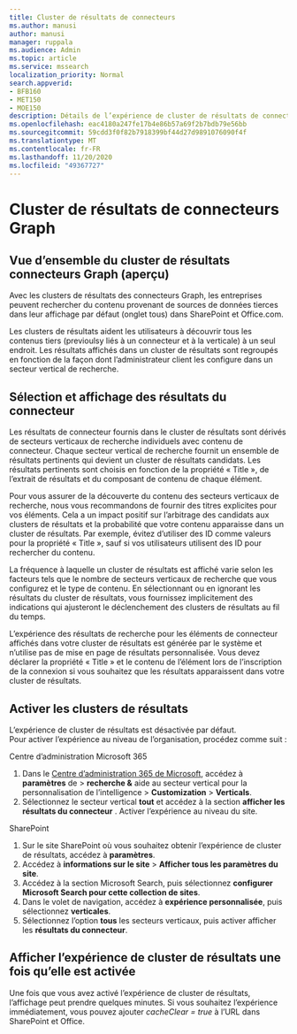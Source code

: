 ```yaml
---
title: Cluster de résultats de connecteurs
ms.author: manusi
author: manusi
manager: ruppala
ms.audience: Admin
ms.topic: article
ms.service: mssearch
localization_priority: Normal
search.appverid:
- BFB160
- MET150
- MOE150
description: Détails de l’expérience de cluster de résultats de connecteurs
ms.openlocfilehash: eac4180a247fe17b4e86b57a69f2b7bdb79e56bb
ms.sourcegitcommit: 59cdd3f0f82b7918399bf44d27d9891076090f4f
ms.translationtype: MT
ms.contentlocale: fr-FR
ms.lasthandoff: 11/20/2020
ms.locfileid: "49367727"
---
```

# <a name="graph-connectors-result-cluster"></a>Cluster de résultats de connecteurs Graph

## <a name="overview-of-the-graph-connectors-result-cluster-preview"></a>Vue d’ensemble du cluster de résultats connecteurs Graph (aperçu)  

 Avec les clusters de résultats des connecteurs Graph, les entreprises peuvent rechercher du contenu provenant de sources de données tierces dans leur affichage par défaut (onglet tous) dans SharePoint et Office.com.

Les clusters de résultats aident les utilisateurs à découvrir tous les contenus tiers (previoulsy liés à un connecteur et à la verticale) à un seul endroit. Les résultats affichés dans un cluster de résultats sont regroupés en fonction de la façon dont l’administrateur client les configure dans un secteur vertical de recherche.  

## <a name="how-connector-results-are-selected-and-displayed"></a>Sélection et affichage des résultats du connecteur

Les résultats de connecteur fournis dans le cluster de résultats sont dérivés de secteurs verticaux de recherche individuels avec contenu de connecteur. Chaque secteur vertical de recherche fournit un ensemble de résultats pertinents qui devient un cluster de résultats candidats. Les résultats pertinents sont choisis en fonction de la propriété « Title », de l’extrait de résultats et du composant de contenu de chaque élément.

Pour vous assurer de la découverte du contenu des secteurs verticaux de recherche, nous vous recommandons de fournir des titres explicites pour vos éléments. Cela a un impact positif sur l’arbitrage des candidats aux clusters de résultats et la probabilité que votre contenu apparaisse dans un cluster de résultats. Par exemple, évitez d’utiliser des ID comme valeurs pour la propriété « Title », sauf si vos utilisateurs utilisent des ID pour rechercher du contenu.

La fréquence à laquelle un cluster de résultats est affiché varie selon les facteurs tels que le nombre de secteurs verticaux de recherche que vous configurez et le type de contenu. En sélectionnant ou en ignorant les résultats du cluster de résultats, vous fournissez implicitement des indications qui ajusteront le déclenchement des clusters de résultats au fil du temps.

L’expérience des résultats de recherche pour les éléments de connecteur affichés dans votre cluster de résultats est générée par le système et n’utilise pas de mise en page de résultats personnalisée. Vous devez déclarer la propriété « Title » et le contenu de l’élément lors de l’inscription de la connexion si vous souhaitez que les résultats apparaissent dans votre cluster de résultats.

## <a name="enable-result-clusters"></a>Activer les clusters de résultats
  
L’expérience de cluster de résultats est désactivée par défaut.  
Pour activer l’expérience au niveau de l’organisation, procédez comme suit :

Centre d’administration Microsoft 365

1. Dans le [Centre d’administration 365 de Microsoft](https://admin.microsoft.com/), accédez à **paramètres** de  >  **recherche &** aide au secteur vertical pour la personnalisation de l’intelligence  >  **Customization**  >  **Verticals**.  
2. Sélectionnez le secteur vertical **tout** et accédez à la section **afficher les résultats du connecteur** . Activer l’expérience au niveau du site.

SharePoint

1. Sur le site SharePoint où vous souhaitez obtenir l’expérience de cluster de résultats, accédez à **paramètres**.
2. Accédez à **informations sur le site** > **Afficher tous les paramètres du site**.
3. Accédez à la section Microsoft Search, puis sélectionnez **configurer Microsoft Search pour cette collection de sites**.
4. Dans le volet de navigation, accédez à **expérience personnalisée**, puis sélectionnez **verticales**.
5. Sélectionnez l’option **tous** les secteurs verticaux, puis activer afficher les **résultats du connecteur**.

## <a name="view-the-result-cluster-experience-after-it-is-enabled"></a>Afficher l’expérience de cluster de résultats une fois qu’elle est activée

Une fois que vous avez activé l’expérience de cluster de résultats, l’affichage peut prendre quelques minutes. Si vous souhaitez l’expérience immédiatement, vous pouvez ajouter *cacheClear = true* à l’URL dans SharePoint et Office.
